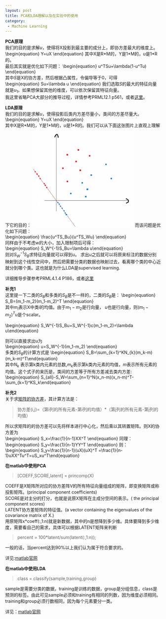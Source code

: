 ```yaml
---
layout: post
title: PCA和LDA理解以及在实验中的使用
category: 
 - Machine Learning
---
```


**PCA原理**  
我们的目的是求解$u$，使得将X投影到最主要的成分上，即协方差最大的维度上。
\begin{equation} Y=uX \end{equation}
其中X是R\*M的，Y是1\*M的，$u$是1\*R的。   
最后其实就是优化如下问题：
\begin{equation} u^TSu+\lambda(1-u^Tu) \end{equation}   
其中$S$是X的协方差，然后根据凸属性，令偏导等于0，可得  
\begin{equation} Su=\lambda u \end{equation}
我们选取$S$的最大的特征向量就是$u_1$。如果想保留其他的维度，可以依次保留其特征向量。  
我这里省略PCA大部分的推导过程，详情参考PRML12.1 p561，或者[这里][1]。

**LDA原理**  
我们的目的是求解$u$，使得投影后类内方差尽量小，类间的方差尽量大。  
\begin{equation} Y=uX \end{equation}  
其中X是R\*M的，Y是1\*M的，$u$是1\*R的。我们可以从下面这张图片上直观上理解下它的目的： 
![1](/assets/images/2014/pca_lda.gif) 
而该问题是优化如下问题：  
\begin{equation} \frac{u^TS_Bu}{u^TS_Wu} \end{equation}  
同样由于不考虑w的大小，加入限制项后可得：  
\begin{equation} S_W^{-1}S_Bu=\lambda u\end{equation}    
则对$S_W^{-1}S_B$求特征向量就可以得到$u$。 求出$u$之后就可以将原来标注的数据分别映射到这个线性空间中，然后把需要分类的数据也映射过去，看离哪个类的中心近就分到哪个类。这也就是为什么LDA是supervised learning.

详细推导步骤参考PRML4.1.4 P186，或者[这里][2]  

**补充1**  
这里提一下二类的$S_B$和多类的$S_B$是不一样的，二类的$S_B$是：
\begin{equation} S_B=(m_1-m_2)(m_1-m_2)^T \end{equation}  
其中$m_i$表示X中类i的均值。由于$m_1-m_2$是行向量， $u$也是行向量，则$(m_1-m_2)^Tu$是个scalar。

\begin{equation} S_W^{-1}S_Bu=S_W^{-1}c(m_1-m_2)=\lambda u\end{equation}    

则可以直接求出u为  
\begin{equation} u=S_W^{-1}(m_1-m_2) \end{equation}  
多类的$S_B$的计算方式是
\begin{equation} S_B=\sum_{k=1}^KN_{k}(m_k-m)(m_k-m)^T\end{equation}  
其中$N_k$ 表示第k类内元素的总数,$m_k$表示第k类内元素的均值，$m$表示所有元素的均值。这个式子的来历是，类间的方差等于所有方差减去类内方差:
\begin{equation} S_{all}-S_W=\sum_{n=1}^N(x_n-m)(x_n-m)^T-\sum_{k=1}^KS_k\end{equation}  

**补充2**   
关于求[矩阵的协方差][3]，其计算方法是：  
>协方差(i,j)=（第i列的所有元素-第i列的均值）\*（第j列的所有元素-第j列的均值）  

所以求矩阵的的协方差可以先将样本进行中心化，然后乘以其转置矩阵。则X的协方差为  
\begin{equation} S_x=\frac{1}{n-1}XX^T \end{equation}
同理：
\begin{equation} S_y=\frac{1}{n-1}YY^T \end{equation}
则：
\begin{equation} S_y=\frac{1}{n-1}(uX)(uX)^T =\frac{1}{n-1}uXX^Tu^T=uS_xu^T\end{equation}
 

**在matlab中使用PCA**  
>[COEFF,SCORE,latent] = princomp(X)

COEFF是X矩阵所对应的协方差阵V的所有特征向量组成的矩阵，即变换矩阵或称投影矩阵。(principal component coefficients)   
SCORE是对主分的打分，也就是说原X矩阵在主成分空间的表示。( the principal component scores)  
LATENT协方差矩阵的特征值。(a vector containing the eigenvalues of the covariance matrix of X.)   
用原矩阵x\*coeff(:,1:n)就是新数据，其中的n是想降到多少维。具体要降到多少维度，需要看自己的需求，具体可以根据LATENT矩阵来判断
>percent = 100\*latent/sum(latent(:,1:n));

一般的话，当percent达到90%以上我们认为属于符合要求的。

详见:[matlab官网][4]    

**在matlab中使用LDA**  
>class = classify(sample,training,group)  

sample是需要分类的数据，training是训练的数据，group是分组信息，class是预测的标签。由此可见sample必须和training有相同的列数，因为维度必须相同。training和group必须行数相同，因为每个元素要分一类。

详见：[matlab官网][5]


  [1]: http://www.cnblogs.com/Leftnoteasy/archive/2011/01/08/lda-and-pca-machine-learning.html
  [2]: http://www.cnblogs.com/jerrylead/archive/2011/04/21/2024384.html
  [3]: http://blog.csdn.net/ybdesire/article/details/6270328
  [4]: http://www.mathworks.cn/cn/help/stats/princomp.html
  [5]: http://www.mathworks.cn/cn/help/stats/classify.html

